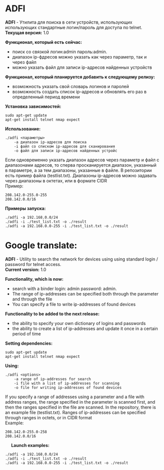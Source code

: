 # ADFI
**ADFI** - Утилита для поиска в сети устройств, использующих использующих стандартные логин/пароль для доступа по telnet. <br/>
**Текущая версия:** 1.0 <br/>

**Функционал, который есть сейчас:** <br/>
- поиск со связкой логин:admin пароль:admin. <br/>
- диапазон ip-фдресов можно указать как через параметр, так и через файл <br/>
- можно указать файл для записи ip-адресов найденных устройств <br/>

**Функционал, который планируется добавить к следующему релизу:** <br/>
- возможность указать свой словарь логинов и паролей <br/>
- возможность создать список ip-адресов и обновлять его раз в определенный период времени <br/>

**Установка зависимостей:**

    sudo apt-get update
    apt-get install telnet nmap expect

**Использование:**

    ./adfi <параметры>
        -a диапазон ip-адресов для поиска
        -i файл со списком ip-адресов для сканирования
        -o файл для записи ip-адресов найденных устройс

Если одновременно указать диапазон адресов через параметр и файл с диапазонами адресов, то сперва просканируется диапазон, указанный в параметре, а за тем диапазоны, указанные в файле. В репозитории есть пример файла (testlist.txt). Диапазоны ip-адресов можно задавать через диапазоны в октетах, или в формате CIDR <br/>
Пример:

    208.142.0-255.0-255
    208.142.0.0/16
    
**Примеры запуска:**

    ./adfi -a 192.168.0.0/24
    ./adfi -i ./test_list.txt -o ./result
    ./adfi -a 192.168.0.0-255 -i ./test_list.txt -o ./result



# Google translate:

**ADFI** - Utility to search the network for devices using using standard login / password for telnet access. <br/>
**Current version:** 1.0 <br/>

**Functionality, which is now:** <br/>
- search with a binder login: admin password: admin. <br/>
- The range of ip-addresses can be specified both through the parameter and through the file <br/>
- You can specify a file to write ip-addresses of found devices <br/>

**Functionality to be added to the next release:** <br/>
- the ability to specify your own dictionary of logins and passwords <br/>
- the ability to create a list of ip-addresses and update it once in a certain period of time <br/>

**Setting dependencies:**

    sudo apt-get update
    apt-get install telnet nmap expect

**Using:**

    ./adfi <options>
        -a range of ip-addresses for search
        -i file with a list of ip-addresses for scanning
        -o file for writing ip-addresses of found devices

If you specify a range of addresses using a parameter and a file with address ranges, the range specified in the parameter is scanned first, and then the ranges specified in the file are scanned. In the repository, there is an example file (testlist.txt). Ranges of ip-addresses can be specified through ranges in octets, or in CIDR format <br/>
Example:

    208.142.0-255.0-258
    208.142.0.0/16
    
**Launch examples:**

    ./adfi -a 192.168.0.0/24
    ./adfi -i ./test_list.txt -o ./result
    ./adfi -a 192.168.0.0-255 -i ./test_list.txt -o ./result
    

